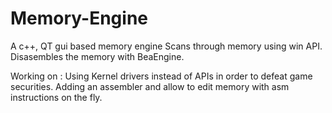 # Memory-Engine
A c++, QT gui based memory engine
Scans through memory using win API.
Disasembles the memory with BeaEngine.

Working on :
Using Kernel drivers instead of APIs in order to defeat game securities.
Adding an assembler and allow to edit memory with asm instructions on the fly.
